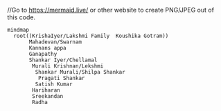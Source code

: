 //Go to https://mermaid.live/  or other website to create PNG/JPEG out of this code. 

```mermaid
mindmap
  root((KrishaIyer/Lakshmi Family  Koushika Gotram))
       Mahadevan/Swarnam
       Kannans appa
       Ganapathy
       Shankar Iyer/Chellamal
        Murali Krishnan/Lekshmi
         Shankar Murali/Shilpa Shankar
          Pragati Shankar
         Satish Kumar
        Hariharan
        Sreekandan
        Radha
```
